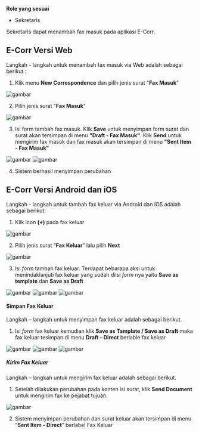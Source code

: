**Role yang sesuai**

- Sekretaris

Sekretaris dapat menambah fax masuk pada aplikasi E-Corr.

## **E-Corr Versi Web**

Langkah - langkah untuk menambah fax masuk via Web adalah sebagai berikut :

1. Klik menu **New Correspondence** dan pilih jenis surat "**Fax Masuk**"

![gambar](FaxMasuk/FM_WEB/TambahFM01.png)

2. Pilih jenis surat "**Fax Masuk**"

![gambar](FaxMasuk/FM_WEB/TambahFM02.png)

3. Isi form tambah fax masuk. Klik **Save** untuk menyimpan form surat dan surat akan tersimpan di menu **"Draft - Fax Masuk"**. Klik **Send** untuk mengirim fax masuk dan fax masuk akan tersimpan di menu **"Sent Item - Fax Masuk"**

![gambar](FaxMasuk/FM_WEB/TambahFM03.png) ![gambar](FaxMasuk/FM_WEB/TambahFM04.png)

4. Sistem berhasil menyimpan perubahan


## **E-Corr Versi Android dan iOS**

Langkah - langkah untuk tambah fax keluar via Android dan iOS adalah sebagai berikut:

1. Klik icon **(+)** pada fax keluar

![gambar](FaxKeluar/FK_Android/TambahFK/02A01.png)

2. Pilih jenis surat “**Fax Keluar**” lalu pilih **Next**

![gambar](FaxKeluar/FK_Android/TambahFK/02A02.png)

3. Isi _form_ tambah fax keluar. Terdapat bebarapa aksi untuk menindaklanjuti fax keluar yang sudah diisi _form_ nya yaitu **Save as template** dan **Save as Draft**

![gambar](FaxKeluar/FK_Android/TambahFK/02A03.png) ![gambar](FaxKeluar/FK_Android/TambahFK/A04.jpg) ![gambar](FaxKeluar/FK_Android/TambahFK/02A04.png)

#### **Simpan Fax Keluar**

Langkah – langkah untuk menyimpan fax keluar adalah sebagai berikut.

1. Isi _form_ fax keluar kemudian klik **Save as Tamplate / Save as Draft** maka fax keluar tesimpan di menu **Draft – Direct** berlable fax keluar

![gambar](FaxKeluar/FK_Android/TambahFK/02A03.png) ![gambar](FaxKeluar/FK_Android/TambahFK/S02.jpg) ![gambar](FaxKeluar/FK_Android/TambahFK/02A04.png)

##### **Kirim Fax Keluar**

Langkah – langkah untuk mengirim fax keluar adalah sebagai berikut.

1. Setelah dilakukan perubahan pada konten isi surat, klik **Send Document** untuk mengirim fax ke pejabat tujuan.

![gambar](FaxKeluar/FK_Android/TambahFK/K01.jpg)

2. Sistem menyimpan perubahan dan surat keluar akan tersimpan di menu “**Sent Item - Direct**” berlabel Fax Keluar
